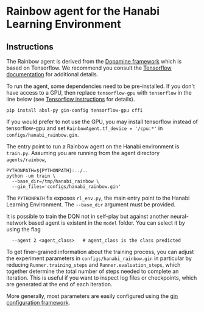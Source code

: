 # Rainbow agent for the Hanabi Learning Environment

## Instructions

The Rainbow agent is derived from the
[Dopamine framework](https://github.com/google/dopamine) which is based on
Tensorflow. We recommend you consult the
[Tensorflow documentation](https://www.tensorflow.org/install)
for additional details.

To run the agent, some dependencies need to be pre-installed. If you don't have
access to a GPU, then replace `tensorflow-gpu` with `tensorflow` in the line
below
(see [Tensorflow instructions](https://www.tensorflow.org/install/install_linux)
for details).

```
pip install absl-py gin-config tensorflow-gpu cffi
```

If you would prefer to not use the GPU, you may install tensorflow instead
of tensorflow-gpu and set `RainbowAgent.tf_device = '/cpu:*'` in
`configs/hanabi_rainbow.gin`.

The entry point to run a Rainbow agent on the Hanabi environment is `train.py`.
Assuming you are running from the agent directory `agents/rainbow`,

```
PYTHONPATH=${PYTHONPATH}:../..
python -um train \
  --base_dir=/tmp/hanabi_rainbow \
  --gin_files='configs/hanabi_rainbow.gin'
```

The `PYTHONPATH` fix exposes `rl_env.py`, the main entry point to the Hanabi
Learning Environment. The `--base_dir` argument must be provided.

It is possible to train the DQN not in self-play but against another neural-network
based agent is existent in the `model` folder. You can select it by using the flag

```
  --agent 2 <agent_class> 	# agent_class is the class predicted
```

To get finer-grained information about the training process, you can adjust the
experiment parameters in `configs/hanabi_rainbow.gin` in particular by reducing
`Runner.training_steps` and `Runner.evaluation_steps`, which together determine
the total number of steps needed to complete an iteration. This is useful if you
want to inspect log files or checkpoints, which are generated at the end of each
iteration.

More generally, most parameters are easily configured using the
[gin configuration framework](https://github.com/google/gin-config).
